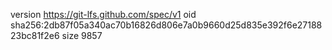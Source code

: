 version https://git-lfs.github.com/spec/v1
oid sha256:2db87f05a340ac70b16826d806e7a0b9660d25d835e392f6e2718823bc81f2e6
size 9857

